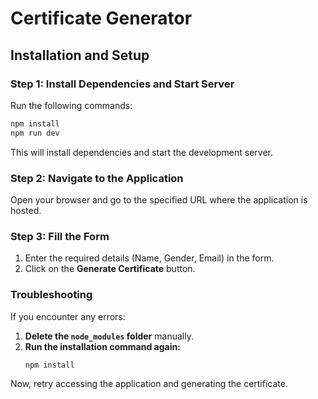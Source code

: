 # Certificate Generator

## Installation and Setup

### Step 1: Install Dependencies and Start Server
Run the following commands:
```sh
npm install
npm run dev
```
This will install dependencies and start the development server.

### Step 2: Navigate to the Application
Open your browser and go to the specified URL where the application is hosted.

### Step 3: Fill the Form
1. Enter the required details (Name, Gender, Email) in the form.
2. Click on the **Generate Certificate** button.

### Troubleshooting
If you encounter any errors:
1. **Delete the `node_modules` folder** manually.
2. **Run the installation command again:**
   ```sh
   npm install
   ```

Now, retry accessing the application and generating the certificate.